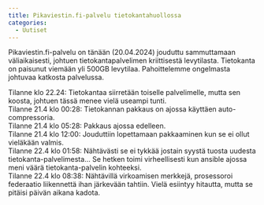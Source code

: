 ```yaml
---
title: Pikaviestin.fi-palvelu tietokantahuollossa
categories:
  - Uutiset
---
```


Pikaviestin.fi-palvelu on tänään (20.04.2024) jouduttu sammuttamaan
väliaikaisesti, johtuen tietokantapalvelimen kriittisestä levytilasta.
Tietokanta on paisunut viemään yli 500GB levytilaa. Pahoittelemme ongelmasta
johtuvaa katkosta palvelussa.

<!-- more -->

Tilanne klo 22.24: Tietokantaa siirretään toiselle palvelimelle, mutta sen
koosta, johtuen tässä menee vielä useampi tunti.  
Tilanne 21.4 klo 00:28: Tietokannan pakkaus on ajossa käyttäen
auto-compressoria.  
Tilanne 21.4 klo 05:28: Pakkaus ajossa edelleen.  
Tilanne 21.4 klo 12:00: Jouduttiin lopettamaan pakkaaminen kun se ei ollut
vieläkään valmis.  
Tilanne 22.4 klo 01:58: Nähtävästi se ei tykkää jostain syystä tuosta uudesta
tietokanta-palvelimesta... Se hetken toimi virheellisesti kun ansible ajossa
meni väärä tietokanta-palvelin kohteeksi.  
Tilanne 22.4 klo 08:38: Nähtävillä virkoamisen merkkejä, prosessoroi federaatio
liikennettä ihan järkevään tahtiin. Vielä esiintyy hitautta, mutta se pitäisi
päivän aikana kadota.
